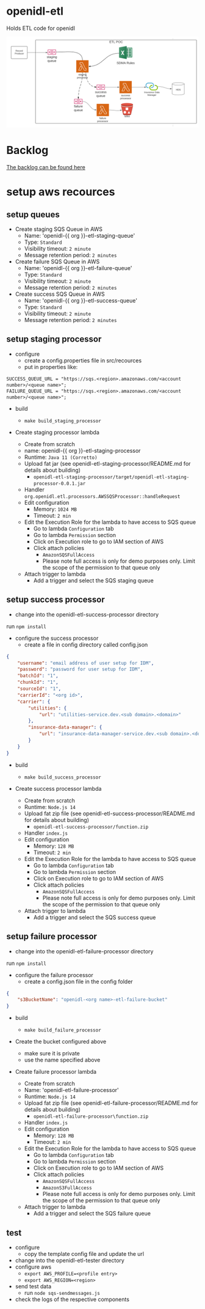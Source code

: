 # openidl-etl

Holds ETL code for openidl

![Architecture](/architecture.png)

# Backlog

[The backlog can be found here](backlog.md)

# setup aws recources

## setup queues

-   Create staging SQS Queue in AWS
    -   Name: 'openidl-{{ org }}-etl-staging-queue'
    -   Type: `Standard`
    -   Visibility timeout: `2 minute`
    -   Message retention period: `2 minutes`
-   Create failure SQS Queue in AWS
    -   Name: 'openidl-{{ org }}-etl-failure-queue'
    -   Type: `Standard`
    -   Visibility timeout: `2 minute`
    -   Message retention period: `2 minutes`
-   Create success SQS Queue in AWS
    -   Name: 'openidl-{{ org }}-etl-success-queue'
    -   Type: `Standard`
    -   Visibility timeout: `2 minute`
    -   Message retention period: `2 minutes`

## setup staging processor

-   configure
    -   create a config.properties file in src/recources
    -   put in properties like:

```
SUCCESS_QUEUE_URL = "https://sqs.<region>.amazonaws.com/<account number>/<queue name>";
FAILURE_QUEUE_URL = "https://sqs.<region>.amazonaws.com/<account number>/<queue name>";
```

-   build

    -   `make build_staging_processor`

-   Create staging processor lambda
    -   Create from scratch
    -   name: openidl-{{ org }}-etl-staging-processor
    -   Runtime: `Java 11 (Corretto)`
    -   Upload fat jar (see openidl-etl-staging-processor/README.md for details about building)
        -   `openidl-etl-staging-processor/target/openidl-etl-staging-processor-0.0.1.jar`
    -   Handler
        `org.openidl.etl.processors.AWSSQSProcessor::handleRequest`
    -   Edit configuration
        -   Memory: `1024 MB`
        -   Timeout: `2 min`
    -   Edit the Execution Role for the lambda to have access to SQS queue
        -   Go to lambda `Configuration` tab
        -   Go to lambda `Permission` section
        -   Click on Execution role to go to IAM section of AWS
        -   Click attach policies
            -   `AmazonSQSFullAccess`
            -   Please note full access is only for demo purposes only. Limit the scope of the permission to that queue only
    -   Attach trigger to lambda
        -   Add a trigger and select the SQS staging queue

## setup success processor

-   change into the openidl-etl-success-processor directory

run `npm install`

-   configure the success processor
    -   create a file in config directory called config.json

```json
{
    "username": "email address of user setup for IDM",
    "password": "password for user setup for IDM",
    "batchId": "1",
    "chunkId": "1",
    "sourceId": "1",
    "carrierId": "<org id>",
    "carrier": {
        "utilities": {
            "url": "utilities-service.dev.<sub domain>.<domain>"
        },
        "insurance-data-manager": {
            "url": "insurance-data-manager-service.dev.<sub domain>.<domain>"
        }
    }
}
```

-   build

    -   `make build_success_processor`

-   Create success processor lambda
    -   Create from scratch
    -   Runtime: `Node.js 14`
    -   Upload fat zip file (see openidl-etl-success-processor/README.md for details about building)
        -   `openidl-etl-success-processor/function.zip`
    -   Handler
        `index.js`
    -   Edit configuration
        -   Memory: `128 MB`
        -   Timeout: `2 min`
    -   Edit the Execution Role for the lambda to have access to SQS queue
        -   Go to lambda `Configuration` tab
        -   Go to lambda `Permission` section
        -   Click on Execution role to go to IAM section of AWS
        -   Click attach policies
            -   `AmazonSQSFullAccess`
            -   Please note full access is only for demo purposes only. Limit the scope of the permission to that queue only
    -   Attach trigger to lambda
        -   Add a trigger and select the SQS success queue

## setup failure processor

-   change into the openidl-etl-failure-processor directory

run `npm install`

-   configure the failure processor
    -   create a config.json file in the config folder

```json
{
    "s3BucketName": "openidl-<org name>-etl-failure-bucket"
}
```

-   build

    -   `make build_failure_processor`

-   Create the bucket configured above

    -   make sure it is private
    -   use the name specified above

-   Create failure processor lambda

    -   Create from scratch
    -   Name: 'openidl-etl-failure-processor'
    -   Runtime: `Node.js 14`
    -   Upload fat zip file (see openidl-etl-failure-processor/README.md for details about building)
        -   `openidl-etl-failure-processor\function.zip`
    -   Handler
        `index.js`
    -   Edit configuration
        -   Memory: `128 MB`
        -   Timeout: `2 min`
    -   Edit the Execution Role for the lambda to have access to SQS queue
        -   Go to lambda `Configuration` tab
        -   Go to lambda `Permission` section
        -   Click on Execution role to go to IAM section of AWS
        -   Click attach policies
            -   `AmazonSQSFullAccess`
            -   `AmazonS3FullAccess`
            -   Please note full access is only for demo purposes only. Limit the scope of the permission to that queue only
    -   Attach trigger to lambda
        -   Add a trigger and select the SQS failure queue

## test

-   configure
    -   copy the template config file and update the url
-   change into the openidl-etl-tester directory
-   configure aws
    -   `export AWS_PROFILE=<profile entry>`
    -   `export AWS_REGION=<region>`
-   send test data
    -   run `node sqs-sendmessages.js`
-   check the logs of the respective components
